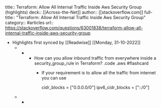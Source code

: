 title:: Terraform: Allow All Internal Traffic Inside Aws Security Group (highlights)
deck:: [[Across-the-Net]]
author:: [[stackoverflow.com]]
full-title:: "Terraform: Allow All Internal Traffic Inside Aws Security Group"
category:: #articles
url:: https://stackoverflow.com/questions/63001838/terraform-allow-all-internal-traffic-inside-aws-security-group

- Highlights first synced by [[Readwise]] [[Monday, 31-10-2022]]
	- -
		- How can you allow inbound traffic from everywhere inside a security_group_rule in Terraform? .code .aws #flashcard
			- If your requirement is to allow all the traffic from internet you can use
			  
			    cidr_blocks      = ["0.0.0.0/0"] 
			    ipv6_cidr_blocks = ["::/0"]
	- -